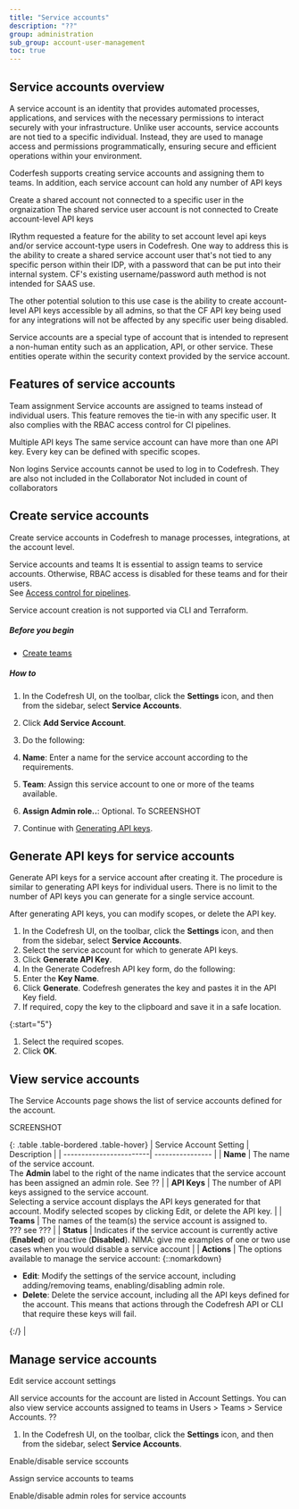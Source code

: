 ```yaml
---
title: "Service accounts"
description: "??"
group: administration
sub_group: account-user-management
toc: true
---
```


## Service accounts overview

A service account is an identity that provides automated processes, applications, and services with the necessary permissions to interact securely with your infrastructure. Unlike user accounts, service accounts are not tied to a specific individual. Instead, they are used to manage access and permissions programmatically, ensuring secure and efficient operations within your environment.

Coderfesh supports creating service accounts and assigning them to teams. In addition, each service account can hold any number of API keys 

Create a shared account not connected to a specific user in the orgnaization
The shared service user account is not connected to 
Create account-level API keys 


IRythm requested a feature for the ability to set account level api keys and/or service account-type users in Codefresh. One way to address this is the ability to create a shared service account user that's not tied to any specific person within their IDP, with a password that can be put into their internal system. CF's existing username/password auth method is not intended for SAAS use.

The other potential solution to this use case is the ability to create account-level API keys accessible by all admins, so that the CF API key being used for any integrations will not be affected by any specific user being disabled.

Service accounts are a special type of account that is intended to represent a non-human entity such as an application, API, or other service. These entities operate within the security context provided by the service account.


## Features of service accounts

Team assignment
Service accounts are assigned to teams instead of individual users. This feature removes the tie-in with any specific user.
It also complies with the RBAC access control for CI pipelines. 



Multiple API keys 
The same service account can have more than one API key. Every key can be defined with specific scopes. 


Non logins
Service accounts cannot be used to log in to Codefresh. 
They are also not included in the Collaborator 
Not included in count of collaborators



## Create service accounts
Create service accounts in Codefresh to manage processes, integrations, at the account level. 

Service accounts and teams
It is essential to assign teams to service accounts. Otherwise, RBAC access is disabled for these teams and for their users.  
See [Access control for pipelines]({{site.baseurl}}/docs/administration/account-user-management/access-control).



Service account creation is not supported via CLI and Terraform.

##### Before you begin
* [Create teams]({{site.baseurl}}/docs/administration/account-user-management/add-users/#create-a-team-in-codefresh)

##### How to

1. In the Codefresh UI, on the toolbar, click the **Settings** icon, and then from the sidebar, select **Service Accounts**.
1. Click **Add Service Account**.
1. Do the following:
  1. **Name**: Enter a name for the service account according to the requirements.
  1. **Team**: Assign this service account to one or more of the teams available.
  1. **Assign Admin role..**: Optional. To 
SCREENSHOT

1. Continue with [Generating API keys](#generate-api-keys-for-service-accounts).



## Generate API keys for service accounts
Generate API keys for a service account after creating it. The procedure is similar to generating API keys for individual users.
There is no limit to the number of API keys you can generate for a single service account.

After generating API keys, you can modify scopes, or delete the API key.

1. In the Codefresh UI, on the toolbar, click the **Settings** icon, and then from the sidebar, select **Service Accounts**.
1. Select the service account for which to generate API keys.
1. Click **Generate API Key**.
1. In the Generate Codefresh API key form, do the following:
  1. Enter the **Key Name**.
  1. Click **Generate**.
    Codefresh generates the key and pastes it in the API Key field.
  1. If required, copy the key to the clipboard and save it in a safe location.

{:start="5"}
1. Select the required scopes. 
1. Click **OK**.


## View service accounts
The Service Accounts page shows the list of service accounts defined for the account. 

SCREENSHOT


{: .table .table-bordered .table-hover}
| Service Account Setting  | Description   |
| ------------------------| ---------------- |
| **Name**                | The name of the service account. <br>The **Admin** label to the right of the name indicates that the service account has been assigned an admin role. See ?? |
| **API Keys**            | The number of API keys assigned to the service account. <br>Selecting a service account displays the API keys generated for that account. Modify selected scopes by clicking Edit, or delete the API key. |
| **Teams**               | The names of the team(s) the service account is assigned to. <br>??? see ??? |
| **Status**               | Indicates if the service account is currently active (**Enabled**) or inactive (**Disabled**). NIMA: give me examples of one or two use cases when you would disable a service account |
| **Actions**               | The options available to manage the service account: {::nomarkdown}<ul><li><b>Edit</b>: Modify the settings of the service account, including adding/removing teams, enabling/disabling admin role.</li><li><b>Delete</b>: Delete the service account, including all the API keys defined for the account. This means that actions through the Codefresh API or CLI that require these keys will fail.</li></ul>{:/} |

## Manage service accounts


Edit service account settings




All service accounts for the account are listed in Account Settings. 
You can also view service accounts assigned to teams in Users > Teams > Service Accounts. ??

1. In the Codefresh UI, on the toolbar, click the **Settings** icon, and then from the sidebar, select **Service Accounts**.


Enable/disable service sccounts

Assign service accounts to teams

Enable/disable admin roles for service accounts


